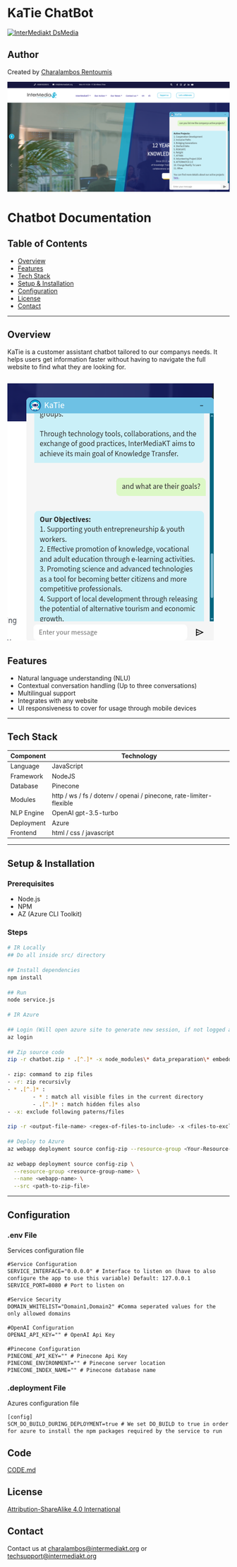 # KaTie ChatBot
[![InterMediakt DsMedia](https://intermediakt.org/wp-content/uploads/2024/01/Official_trsp-1024x194.png)](https://intermediakt.org)

## Author
Created by [Charalambos Rentoumis](https://github.com/5skr0ll3r)

![Chatbot](./assets/chatbot_projects.png)
# Chatbot Documentation

## Table of Contents
- [Overview](#overview)
- [Features](#features)
- [Tech Stack](#tech-stack)
- [Setup & Installation](#setup--installation)
- [Configuration](#configuration)
- [License](#license)
- [Contact](#contact)

---

## Overview

KaTie is a customer assistant chatbot tailored to our companys needs. It helps users get information faster without having to navigate the full website to find what they are looking for.

![Chatbot](./assets/chatbot.png)
---

## Features

- Natural language understanding (NLU)
- Contextual conversation handling (Up to three conversations)
- Multilingual support
- Integrates with any website
- UI responsiveness to cover for usage through mobile devices

---

## Tech Stack

| Component | Technology |
|----------|------------|
| Language | JavaScript |
| Framework | NodeJS |
| Database | Pinecone |
| Modules | http / ws / fs / dotenv / openai / pinecone, rate-limiter-flexible |
| NLP Engine | OpenAI gpt-3.5-turbo |
| Deployment | Azure |
| Frontend | html / css / javascript |

---

## Setup & Installation

### Prerequisites

- Node.js
- NPM
- AZ (Azure CLI Toolkit)

### Steps

```bash
# IR Locally
## Do all inside src/ directory

## Install dependencies
npm install

## Run
node service.js

# IR Azure

## Login (Will open azure site to generate new session, if not logged already in it will prompt you to)
az login

## Zip source code
zip -r chatbot.zip * .[^.]* -x node_modules\* data_preparation\* embeddings/testing-server\* chatbot.zip

- zip: command to zip files
- -r: zip recursivly
- * .[^.]* : 
		- * : match all visible files in the current directory
		- .[^.]* : match hidden files also
- -x: exclude following paterns/files

zip -r <output-file-name> <regex-of-files-to-include> -x <files-to-exclude>

## Deploy to Azure
az webapp deployment source config-zip --resource-group <Your-Resource-Group> --name <webapp-name> --src chatbot.zip

az webapp deployment source config-zip \
  --resource-group <resource-group-name> \
  --name <webapp-name> \
  --src <path-to-zip-file>
```

---

## Configuration

### .env File
Services configuration file

```env
#Service Configuration
SERVICE_INTERFACE="0.0.0.0" # Interface to listen on (have to also configure the app to use this variable) Default: 127.0.0.1
SERVICE_PORT=8080 # Port to listen on

#Service Security
DOMAIN_WHITELIST="Domain1,Domain2" #Comma seperated values for the only allowed domains

#OpenAI Configuration
OPENAI_API_KEY="" # OpenAI Api Key

#Pinecone Configuration
PINECONE_API_KEY="" # Pinecone Api Key
PINECONE_ENVIRONMENT="" # Pinecone server location
PINECONE_INDEX_NAME="" # Pinecone database name
```

### .deployment File
Azures configuration file
```
[config]
SCM_DO_BUILD_DURING_DEPLOYMENT=true # We set DO_BUILD to true in order for azure to install the npm packages required by the service to run
```

## Code
[CODE.md](./CODE.md)

## License
[Attribution-ShareAlike 4.0 International](./LICENSE.md)

## Contact
Contact us at [charalambos@intermediakt.org](mailto:charalambos@intermediakt.org) or [techsupport@intermediakt.org](mailto:techsupport@intermediakt.org) 

